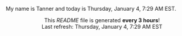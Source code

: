 My name is Tanner and today is Thursday, January 4, 7:29 AM EST.

<p align="center">This <i>README</i> file is generated <b>every 3 hours</b>!</br>Last refresh: Thursday, January 4, 7:29 AM EST<br /></p>
